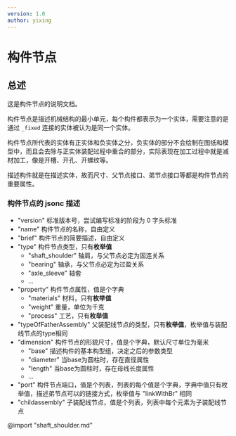 ```yaml
---
version: 1.0
author: yixing
---
```


# 构件节点

## 总述

这是构件节点的说明文档。

构件节点是描述机械结构的最小单元，每个构件都表示为一个实体，需要注意的是通过 `_fixed` 连接的实体被认为是同一个实体。

构件节点所代表的实体有正实体和负实体之分，负实体的部分不会绘制在图纸和模型中，而且会去除与正实体装配过程中重合的部分，实际表现在加工过程中就是减材加工，像是开槽、开孔、开螺纹等。

描述构件就是在描述实体，故而尺寸、父节点接口、弟节点接口等都是构件节点的重要属性。

### 构件节点的 jsonc 描述

* "version" 标准版本号，尝试编写标准的阶段为 0 字头标准
* "name" 构件节点的名称，自由定义
* "brief" 构件节点的简要描述，自由定义
* "type" 构件节点类型，只有**枚举值**
  * "shaft_shoulder" 轴肩，与父节点必定为固连关系
  * "bearing" 轴承，与父节点必定为过盈关系
  * "axle_sleeve" 轴套
  * $\dots$
* "property" 构件节点属性，值是个字典
  * "materials" 材料，只有**枚举值**
  * "weight" 重量，单位为千克
  * "process" 工艺，只有**枚举值**
* "typeOfFatherAssembly" 父装配线节点的类型，只有**枚举值**，枚举值与装配线节点的type相同
* "dimension" 构件节点的形貌尺寸，值是个字典，默认尺寸单位为毫米
  * "base" 描述构件的基本构型组，决定之后的参数类型
  * "diameter" 当base为圆柱时，存在直径属性
  * "length" 当base为圆柱时，存在母线长度属性
  * $\dots$
* "port" 构件节点端口，值是个列表，列表的每个值是个字典，字典中值只有枚举值，描述弟节点可以的链接方式，枚举值与 "linkWithBr" 相同
* "childassembly" 子装配线节点，值是个列表，列表中每个元素为子装配线节点

@import "shaft_shoulder.md"
